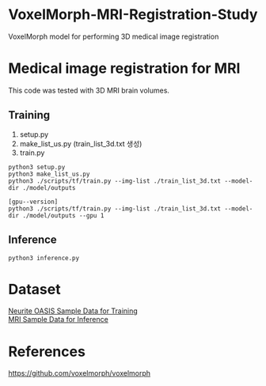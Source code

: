 # VoxelMorph-MRI-Registration-Study
VoxelMorph model for performing 3D medical image registration

# Medical image registration for MRI
This code was tested with 3D MRI brain volumes.

## Training
1) setup.py
2) make_list_us.py (train_list_3d.txt 생성)
3) train.py
```
python3 setup.py 
python3 make_list_us.py 
python3 ./scripts/tf/train.py --img-list ./train_list_3d.txt --model-dir ./model/outputs

[gpu--version]
python3 ./scripts/tf/train.py --img-list ./train_list_3d.txt --model-dir ./model/outputs --gpu 1
```

## Inference

```
python3 inference.py
```

# Dataset
[Neurite OASIS Sample Data for Training](https://github.com/adalca/medical-datasets/blob/master/neurite-oasis.md)<br/>
[MRI Sample Data for Inference](https://surfer.nmr.mgh.harvard.edu/pub/data/voxelmorph/tutorial_data.tar.gz)

# References
https://github.com/voxelmorph/voxelmorph
